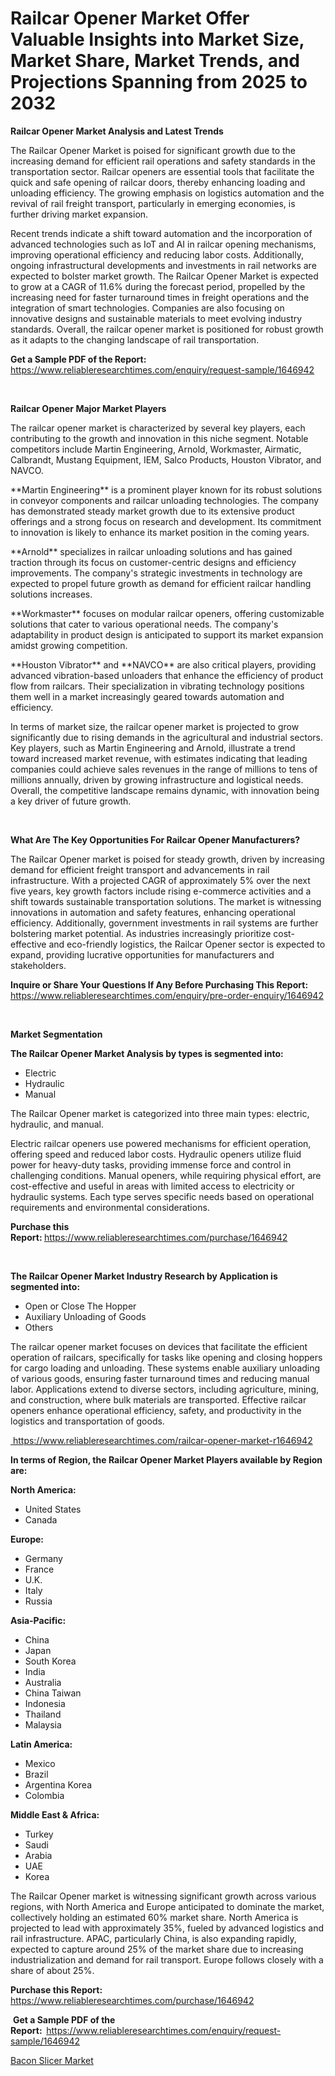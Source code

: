 <p><h1>Railcar Opener Market Offer Valuable Insights into Market Size, Market Share, Market Trends, and Projections Spanning from 2025 to 2032</h1></p><p><strong>Railcar Opener Market Analysis and Latest Trends</strong></p>
<p><p>The Railcar Opener Market is poised for significant growth due to the increasing demand for efficient rail operations and safety standards in the transportation sector. Railcar openers are essential tools that facilitate the quick and safe opening of railcar doors, thereby enhancing loading and unloading efficiency. The growing emphasis on logistics automation and the revival of rail freight transport, particularly in emerging economies, is further driving market expansion.</p><p>Recent trends indicate a shift toward automation and the incorporation of advanced technologies such as IoT and AI in railcar opening mechanisms, improving operational efficiency and reducing labor costs. Additionally, ongoing infrastructural developments and investments in rail networks are expected to bolster market growth. The Railcar Opener Market is expected to grow at a CAGR of 11.6% during the forecast period, propelled by the increasing need for faster turnaround times in freight operations and the integration of smart technologies. Companies are also focusing on innovative designs and sustainable materials to meet evolving industry standards. Overall, the railcar opener market is positioned for robust growth as it adapts to the changing landscape of rail transportation.</p></p>
<p><strong>Get a Sample PDF of the Report:&nbsp;</strong> <a href="https://www.reliableresearchtimes.com/enquiry/request-sample/1646942?utm_campaign=3227&utm_medium=2&utm_source=Github&utm_content=ia&utm_term=11042025&utm_id=railcar-opener">https://www.reliableresearchtimes.com/enquiry/request-sample/1646942</a></p>
<p>&nbsp;</p>
<p><strong>Railcar Opener Major Market Players</strong></p>
<p><p>The railcar opener market is characterized by several key players, each contributing to the growth and innovation in this niche segment. Notable competitors include Martin Engineering, Arnold, Workmaster, Airmatic, Calbrandt, Mustang Equipment, IEM, Salco Products, Houston Vibrator, and NAVCO. </p><p>**Martin Engineering** is a prominent player known for its robust solutions in conveyor components and railcar unloading technologies. The company has demonstrated steady market growth due to its extensive product offerings and a strong focus on research and development. Its commitment to innovation is likely to enhance its market position in the coming years.</p><p>**Arnold** specializes in railcar unloading solutions and has gained traction through its focus on customer-centric designs and efficiency improvements. The company's strategic investments in technology are expected to propel future growth as demand for efficient railcar handling solutions increases.</p><p>**Workmaster** focuses on modular railcar openers, offering customizable solutions that cater to various operational needs. The company's adaptability in product design is anticipated to support its market expansion amidst growing competition.</p><p>**Houston Vibrator** and **NAVCO** are also critical players, providing advanced vibration-based unloaders that enhance the efficiency of product flow from railcars. Their specialization in vibrating technology positions them well in a market increasingly geared towards automation and efficiency.</p><p>In terms of market size, the railcar opener market is projected to grow significantly due to rising demands in the agricultural and industrial sectors. Key players, such as Martin Engineering and Arnold, illustrate a trend toward increased market revenue, with estimates indicating that leading companies could achieve sales revenues in the range of millions to tens of millions annually, driven by growing infrastructure and logistical needs. Overall, the competitive landscape remains dynamic, with innovation being a key driver of future growth.</p></p>
<p>&nbsp;</p>
<p><strong>What Are The Key Opportunities For Railcar Opener Manufacturers?</strong></p>
<p><p>The Railcar Opener market is poised for steady growth, driven by increasing demand for efficient freight transport and advancements in rail infrastructure. With a projected CAGR of approximately 5% over the next five years, key growth factors include rising e-commerce activities and a shift towards sustainable transportation solutions. The market is witnessing innovations in automation and safety features, enhancing operational efficiency. Additionally, government investments in rail systems are further bolstering market potential. As industries increasingly prioritize cost-effective and eco-friendly logistics, the Railcar Opener sector is expected to expand, providing lucrative opportunities for manufacturers and stakeholders.</p></p>
<p><strong>Inquire or Share Your Questions If Any Before Purchasing This Report:</strong> <a href="https://www.reliableresearchtimes.com/enquiry/pre-order-enquiry/1646942?utm_campaign=3227&utm_medium=2&utm_source=Github&utm_content=ia&utm_term=11042025&utm_id=railcar-opener">https://www.reliableresearchtimes.com/enquiry/pre-order-enquiry/1646942</a></p>
<p>&nbsp;</p>
<p><strong>Market Segmentation</strong></p>
<p><strong>The Railcar Opener Market Analysis by types is segmented into:</strong></p>
<p><ul><li>Electric</li><li>Hydraulic</li><li>Manual</li></ul></p>
<p><p>The Railcar Opener market is categorized into three main types: electric, hydraulic, and manual. </p><p>Electric railcar openers use powered mechanisms for efficient operation, offering speed and reduced labor costs. Hydraulic openers utilize fluid power for heavy-duty tasks, providing immense force and control in challenging conditions. Manual openers, while requiring physical effort, are cost-effective and useful in areas with limited access to electricity or hydraulic systems. Each type serves specific needs based on operational requirements and environmental considerations.</p></p>
<p><strong>Purchase this Report:&nbsp;</strong><a href="https://www.reliableresearchtimes.com/purchase/1646942?utm_campaign=3227&utm_medium=2&utm_source=Github&utm_content=ia&utm_term=11042025&utm_id=railcar-opener">https://www.reliableresearchtimes.com/purchase/1646942</a></p>
<p>&nbsp;</p>
<p><strong>The Railcar Opener Market Industry Research by Application is segmented into:</strong></p>
<p><ul><li>Open or Close The Hopper</li><li>Auxiliary Unloading of Goods</li><li>Others</li></ul></p>
<p><p>The railcar opener market focuses on devices that facilitate the efficient operation of railcars, specifically for tasks like opening and closing hoppers for cargo loading and unloading. These systems enable auxiliary unloading of various goods, ensuring faster turnaround times and reducing manual labor. Applications extend to diverse sectors, including agriculture, mining, and construction, where bulk materials are transported. Effective railcar openers enhance operational efficiency, safety, and productivity in the logistics and transportation of goods.</p></p>
<p><a href="https://www.reliableresearchtimes.com/railcar-opener-market-r1646942?utm_campaign=3227&utm_medium=2&utm_source=Github&utm_content=ia&utm_term=11042025&utm_id=railcar-opener">&nbsp;https://www.reliableresearchtimes.com/railcar-opener-market-r1646942</a></p>
<p><strong>In terms of Region, the Railcar Opener Market Players available by Region are:</strong></p>
<p>
    <p> <strong> North America: </strong>
        <ul>
            <li>United States</li>
            <li>Canada</li>
        </ul>
        </p> 
    <p> <strong> Europe: </strong>
        <ul>
            <li>Germany</li>
            <li>France</li>
            <li>U.K.</li>
            <li>Italy</li>
            <li>Russia</li>
        </ul>
        </p> 
    <p> <strong> Asia-Pacific: </strong>
        <ul>
            <li>China</li>
            <li>Japan</li>
            <li>South Korea</li>
            <li>India</li>
            <li>Australia</li>
            <li>China Taiwan</li>
            <li>Indonesia</li>
            <li>Thailand</li>
            <li>Malaysia</li>
        </ul>
        </p> 
    <p> <strong> Latin America: </strong>
        <ul>
            <li>Mexico</li>
            <li>Brazil</li>
            <li>Argentina Korea</li>
            <li>Colombia</li>
        </ul>
        </p> 
    <p> <strong> Middle East & Africa: </strong>
        <ul>
            <li>Turkey</li>
            <li>Saudi</li>
            <li>Arabia</li>
            <li>UAE</li>
            <li>Korea</li>
        </ul>
    </p>
    </p>
<p><p>The Railcar Opener market is witnessing significant growth across various regions, with North America and Europe anticipated to dominate the market, collectively holding an estimated 60% market share. North America is projected to lead with approximately 35%, fueled by advanced logistics and rail infrastructure. APAC, particularly China, is also expanding rapidly, expected to capture around 25% of the market share due to increasing industrialization and demand for rail transport. Europe follows closely with a share of about 25%.</p></p>
<p><strong>Purchase this Report: </strong><a href="https://www.reliableresearchtimes.com/purchase/1646942?utm_campaign=3227&utm_medium=2&utm_source=Github&utm_content=ia&utm_term=11042025&utm_id=railcar-opener">https://www.reliableresearchtimes.com/purchase/1646942</a></p>
<p>&nbsp;<strong>Get a Sample PDF of the Report:&nbsp;&nbsp;</strong><a href="https://www.reliableresearchtimes.com/enquiry/request-sample/1646942?utm_campaign=3227&utm_medium=2&utm_source=Github&utm_content=ia&utm_term=11042025&utm_id=railcar-opener">https://www.reliableresearchtimes.com/enquiry/request-sample/1646942</a></p>
<p><strong></strong></p>
<p><p><a href="https://github.com/vespigeakexc/Market-Research-Report-List-1/blob/main/bacon-slicer-market.md?utm_campaign=3227&utm_medium=2&utm_source=Github&utm_content=ia&utm_term=11042025&utm_id=railcar-opener">Bacon Slicer Market</a></p></p>